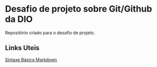 # Desafio de projeto sobre Git/Github da DIO
Repositório criado para o desafio de projeto.

## Links Uteis
[Sintaxe Básica Markdown](https://www.markdownguide.org/basic-syntax/)
